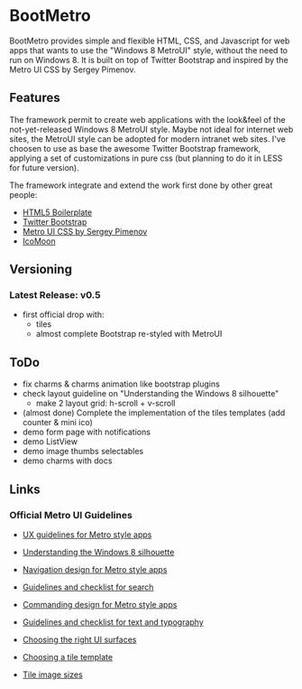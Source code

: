 ﻿# BootMetro


BootMetro provides simple and flexible HTML, CSS, and Javascript for web apps that wants to use the "Windows 8 MetroUI" style, without the need to run on Windows 8.
It is built on top of Twitter Bootstrap and inspired by the Metro UI CSS by Sergey Pimenov.


## Features
The framework permit to create web applications with the look&feel of the not-yet-released Windows 8 MetroUI style.
Maybe not ideal for internet web sites, the MetroUI style can be adopted for modern intranet web sites.
I've choosen to use as base the awesome Twitter Bootstrap framework, applying a set of customizations in pure css (but planning to do it in LESS for future version).


The framework integrate and extend the work first done by other great people:
   - [HTML5 Boilerplate](http://html5boilerplate.com/)
   - [Twitter Bootstrap](http://twitter.github.com/bootstrap)
   - [Metro UI CSS by Sergey Pimenov](http://metroui.org.ua/)
   - [IcoMoon](http://keyamoon.com/icomoon/#toHome)


## Versioning

### Latest Release: v0.5

* first official drop with:
   * tiles
   * almost complete Bootstrap re-styled with MetroUI

## ToDo

* fix charms & charms animation like bootstrap plugins
* check layout guideline on "Understanding the Windows 8 silhouette"
   * make 2 layout grid: h-scroll + v-scroll
* (almost done) Complete the implementation of the tiles templates (add counter & mini ico)
* demo form page with notifications
* demo ListView
* demo image thumbs selectables
* demo charms with docs


## Links

### Official Metro UI Guidelines

* [UX guidelines for Metro style apps](http://msdn.microsoft.com/en-us/library/windows/apps/hh465424)

* [Understanding the Windows 8 silhouette](http://msdn.microsoft.com/en-us/library/windows/apps/hh872191)

* [Navigation design for Metro style apps](http://msdn.microsoft.com/en-us/library/windows/apps/hh761500)

* [Guidelines and checklist for search](http://msdn.microsoft.com/en-us/library/windows/apps/hh465233)

* [Commanding design for Metro style apps](http://msdn.microsoft.com/en-us/library/windows/apps/hh761499)

* [Guidelines and checklist for text and typography](http://msdn.microsoft.com/en-us/library/windows/apps/hh700394)

* [Choosing the right UI surfaces]( http://msdn.microsoft.com/en-us/library/windows/apps/hh465304)

* [Choosing a tile template](http://msdn.microsoft.com/en-us/library/windows/apps/hh761491.aspx)
   
* [Tile image sizes](http://msdn.microsoft.com/en-us/library/windows/apps/hh781198.aspx)

